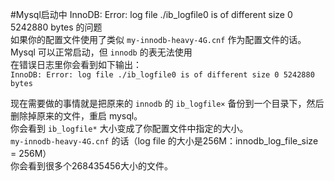 #Mysql启动中 InnoDB: Error: log file ./ib_logfile0 is of different size 0 5242880 bytes 的问题  
如果你的配置文件使用了类似 `my-innodb-heavy-4G.cnf` 作为配置文件的话。  
Mysql 可以正常启动，但 `innodb` 的表无法使用  
在错误日志里你会看到如下输出：  
`InnoDB: Error: log file ./ib_logfile0 is of different size 0 5242880 bytes`  

现在需要做的事情就是把原来的 `innodb` 的 `ib_logfile×` 备份到一个目录下，然后删除掉原来的文件，重启 mysql。  
你会看到 `ib_logfile*` 大小变成了你配置文件中指定的大小。  
`my-innodb-heavy-4G.cnf` 的话（log file 的大小是256M：innodb_log_file_size = 256M）  
你会看到很多个268435456大小的文件。  